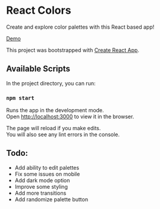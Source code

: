 # React Colors

Create and explore color palettes with this React based app!

[Demo](http://ugikie.github.io/react-colors)

This project was bootstrapped with [Create React App](https://github.com/facebook/create-react-app).

## Available Scripts

In the project directory, you can run:

### `npm start`

Runs the app in the development mode.\
Open [http://localhost:3000](http://localhost:3000) to view it in the browser.

The page will reload if you make edits.\
You will also see any lint errors in the console.

## Todo:

- Add ability to edit palettes
- Fix some issues on mobile
- Add dark mode option
- Improve some styling
- Add more transitions
- Add randomize palette button
